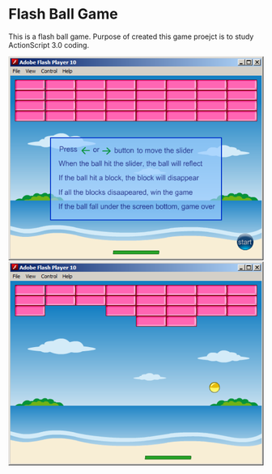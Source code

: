 # Flash Ball Game

This is a flash ball game. Purpose of created this game proejct is to study ActionScript 3.0 coding.  

<img src="./screenShot/2012_2_game_1.png" alt="preview">
<img src="./screenShot/2012_2_game_2.png" alt="preview">
